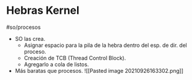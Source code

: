 # Hebras Kernel
#so/procesos 
- SO las crea.
	- Asignar espacio para la pila de la hebra dentro del esp. de dir. del proceso.
	- Creación de TCB (Thread Control Block).
	- Agregarlo a cola de listos.
- Más baratas que procesos.
![[Pasted image 20210926163302.png]]